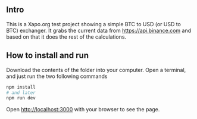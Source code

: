 ## Intro

This is a Xapo.org test project showing a simple BTC to USD (or USD to BTC) exchanger. It grabs the current data from https://api.binance.com and based on that it does the rest of the calculations.

## How to install and run

Download the contents of the folder into your computer. Open a terminal, and just run the two following commands

```bash
npm install
# and later
npm run dev
```

Open [http://localhost:3000](http://localhost:3000) with your browser to see the page.
